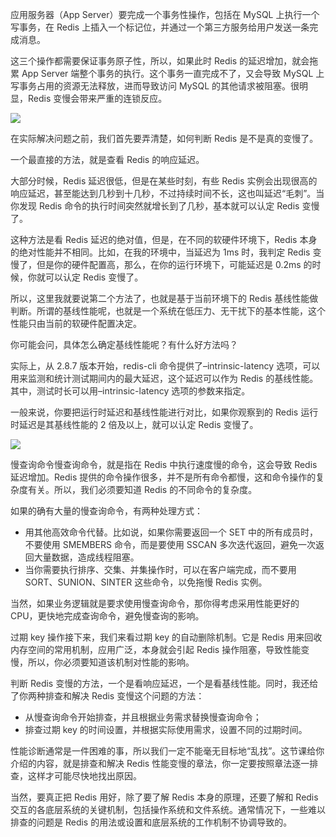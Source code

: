 <font style="color:rgb(51, 51, 51);">应用服务器（App Server）要完成一个事务性操作，包括在 MySQL 上执行一个写事务，在 Redis 上插入一个标记位，并通过一个第三方服务给用户发送一条完成消息。</font>

<font style="color:rgb(51, 51, 51);"></font>

<font style="color:rgb(51, 51, 51);">这三个操作都需要保证事务原子性，所以，如果此时 Redis 的延迟增加，就会拖累 App Server 端整个事务的执行。这个事务一直完成不了，又会导致 MySQL 上写事务占用的资源无法释放，进而导致访问 MySQL 的其他请求被阻塞。很明显，Redis 变慢会带来严重的连锁反应。</font>

<font style="color:rgb(51, 51, 51);"></font>

![](https://cdn.nlark.com/yuque/0/2025/png/45054063/1761303733448-a53b4548-1963-46c1-931b-497938d37597.png)



<font style="color:rgb(51, 51, 51);">在实际解决问题之前，我们首先要弄清楚，如何判断 Redis 是不是真的变慢了。</font>

<font style="color:rgb(51, 51, 51);"></font>

<font style="color:rgb(51, 51, 51);">一个最直接的方法，就是查看 Redis 的响应延迟。</font>

<font style="color:rgb(51, 51, 51);"></font>

<font style="color:rgb(51, 51, 51);">大部分时候，Redis 延迟很低，但是在某些时刻，有些 Redis 实例会出现很高的响应延迟，甚至能达到几秒到十几秒，不过持续时间不长，这也叫延迟“毛刺”。当你发现 Redis 命令的执行时间突然就增长到了几秒，基本就可以认定 Redis 变慢了。</font>

<font style="color:rgb(51, 51, 51);"></font>

<font style="color:rgb(51, 51, 51);">这种方法是看 Redis 延迟的绝对值，但是，在不同的软硬件环境下，Redis 本身的绝对性能并不相同。比如，在我的环境中，当延迟为 1ms 时，我判定 Redis 变慢了，但是你的硬件配置高，那么，在你的运行环境下，可能延迟是 0.2ms 的时候，你就可以认定 Redis 变慢了。</font>

<font style="color:rgb(51, 51, 51);"></font>

<font style="color:rgb(51, 51, 51);">所以，这里我就要说第二个方法了，也就是基于当前环境下的 Redis 基线性能做判断。所谓的基线性能呢，也就是一个系统在低压力、无干扰下的基本性能，这个性能只由当前的软硬件配置决定。</font>

<font style="color:rgb(51, 51, 51);"></font>

<font style="color:rgb(51, 51, 51);">你可能会问，具体怎么确定基线性能呢？有什么好方法吗？</font>

<font style="color:rgb(51, 51, 51);"></font>

<font style="color:rgb(51, 51, 51);">实际上，从 2.8.7 版本开始，redis-cli 命令提供了–intrinsic-latency 选项，可以用来监测和统计测试期间内的最大延迟，这个延迟可以作为 Redis 的基线性能。其中，测试时长可以用–intrinsic-latency 选项的参数来指定。</font>

<font style="color:rgb(51, 51, 51);"></font>

<font style="color:rgb(51, 51, 51);">一般来说，你要把运行时延迟和基线性能进行对比，如果你观察到的 Redis 运行时延迟是其基线性能的 2 倍及以上，就可以认定 Redis 变慢了。</font>

<font style="color:rgb(51, 51, 51);"></font>

![](https://cdn.nlark.com/yuque/0/2025/png/45054063/1761303835300-27e1c0fb-67b2-4491-b690-0a41f91b43a6.png)



<font style="color:rgb(51, 51, 51);">慢查询命令慢查询命令，就是指在 Redis 中执行速度慢的命令，这会导致 Redis 延迟增加。Redis 提供的命令操作很多，并不是所有命令都慢，这和命令操作的复杂度有关。所以，我们必须要知道 Redis 的不同命令的复杂度。</font>

<font style="color:rgb(51, 51, 51);"></font>

<font style="color:rgb(51, 51, 51);">如果的确有大量的慢查询命令，有两种处理方式：</font>

+ <font style="color:rgb(51, 51, 51);">用其他高效命令代替。比如说，如果你需要返回一个 SET 中的所有成员时，不要使用 SMEMBERS 命令，而是要使用 SSCAN 多次迭代返回，避免一次返回大量数据，造成线程阻塞。</font>
+ <font style="color:rgb(51, 51, 51);">当你需要执行排序、交集、并集操作时，可以在客户端完成，而不要用 SORT、SUNION、SINTER 这些命令，以免拖慢 Redis 实例。</font>

<font style="color:rgb(51, 51, 51);"></font>

<font style="color:rgb(51, 51, 51);">当然，如果业务逻辑就是要求使用慢查询命令，那你得考虑采用性能更好的 CPU，更快地完成查询命令，避免慢查询的影响。</font>

<font style="color:rgb(51, 51, 51);"></font>

<font style="color:rgb(51, 51, 51);">过期 key 操作接下来，我们来看过期 key 的自动删除机制。它是 Redis 用来回收内存空间的常用机制，应用广泛，本身就会引起 Redis 操作阻塞，导致性能变慢，所以，你必须要知道该机制对性能的影响。</font>

<font style="color:rgb(51, 51, 51);"></font>

<font style="color:rgb(51, 51, 51);">判断 Redis 变慢的方法，一个是看响应延迟，一个是看基线性能。同时，我还给了你两种排查和解决 Redis 变慢这个问题的方法：</font>

+ <font style="color:rgb(51, 51, 51);">从慢查询命令开始排查，并且根据业务需求替换慢查询命令；</font>
+ <font style="color:rgb(51, 51, 51);">排查过期 key 的时间设置，并根据实际使用需求，设置不同的过期时间。</font>

<font style="color:rgb(51, 51, 51);"></font>

<font style="color:rgb(51, 51, 51);">性能诊断通常是一件困难的事，所以我们一定不能毫无目标地“乱找”。这节课给你介绍的内容，就是排查和解决 Redis 性能变慢的章法，你一定要按照章法逐一排查，这样才可能尽快地找出原因。</font>

<font style="color:rgb(51, 51, 51);"></font>

<font style="color:rgb(51, 51, 51);">当然，要真正把 Redis 用好，除了要了解 Redis 本身的原理，还要了解和 Redis 交互的各底层系统的关键机制，包括操作系统和文件系统。通常情况下，一些难以排查的问题是 Redis 的用法或设置和底层系统的工作机制不协调导致的。</font>

